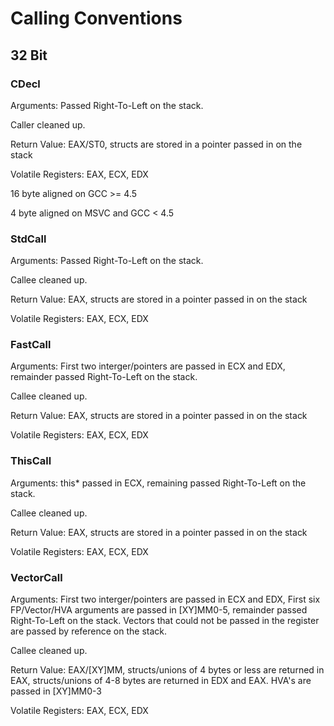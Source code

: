 # Calling Conventions

## 32 Bit

### CDecl

Arguments: Passed Right-To-Left on the stack. 

Caller cleaned up.

Return Value: EAX/ST0, structs are stored in a pointer passed in on the stack

Volatile Registers: EAX, ECX, EDX

16 byte aligned on GCC >= 4.5

4 byte aligned on MSVC and GCC < 4.5

### StdCall

Arguments: Passed Right-To-Left on the stack. 

Callee cleaned up.

Return Value: EAX, structs are stored in a pointer passed in on the stack

Volatile Registers: EAX, ECX, EDX

### FastCall

Arguments: First two interger/pointers are passed in ECX and EDX, remainder passed Right-To-Left on the stack. 

Callee cleaned up.

Return Value: EAX, structs are stored in a pointer passed in on the stack

Volatile Registers: EAX, ECX, EDX

### ThisCall

Arguments: this* passed in ECX, remaining passed Right-To-Left on the stack. 

Callee cleaned up.

Return Value: EAX, structs are stored in a pointer passed in on the stack

Volatile Registers: EAX, ECX, EDX

### VectorCall

Arguments: First two interger/pointers are passed in ECX and EDX, First six FP/Vector/HVA arguments are passed in [XY]MM0-5, remainder passed Right-To-Left on the stack. Vectors that could not be passed in the register are passed by reference on the stack.

Callee cleaned up.

Return Value: EAX/[XY]MM, structs/unions of 4 bytes or less are returned in EAX, structs/unions of 4-8 bytes are returned in EDX and EAX. HVA's are passed in [XY]MM0-3

Volatile Registers: EAX, ECX, EDX

